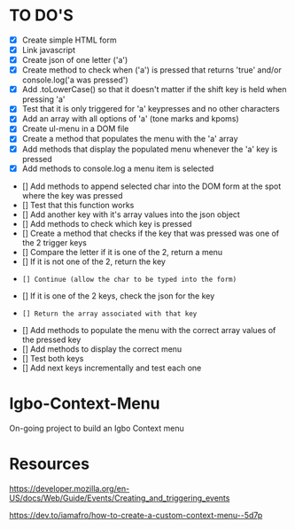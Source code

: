# TO DO'S
- [x] Create simple HTML form
- [x] Link javascript
- [x] Create json of one letter ('a')
- [x] Create method to check when ('a') is pressed that returns 'true' and/or console.log('a was pressed')
- [x] Add .toLowerCase() so that it doesn't matter if the shift key is held when pressing 'a'
- [x] Test that it is only triggered for 'a' keypresses and no other characters
- [x] Add an array with all options of 'a' (tone marks and kpoms)
- [x] Create ul-menu in a DOM file
- [x] Create a method that populates the menu with the 'a' array
- [x] Add methods that display the populated menu whenever the 'a' key is pressed
- [x] Add methods to console.log a menu item is selected
- [] Add methods to append selected char into the DOM form at the spot where the key was pressed
- [] Test that this function works
- [] Add another key with it's array values into the json object
- [] Add methods to check which key is pressed
- [] Create a method that checks if the key that was pressed was one of the 2 trigger keys
-   [] Compare the letter if it is one of the 2, return a menu
-   [] If it is not one of the 2, return the key
-     [] Continue (allow the char to be typed into the form)
-   [] If it is one of the 2 keys, check the json for the key 
-     [] Return the array associated with that key
- [] Add methods to populate the menu with the correct array values of the pressed key
- [] Add methods to display the correct menu
- [] Test both keys
- [] Add next keys incrementally and test each one


# Igbo-Context-Menu
On-going project to build an Igbo Context menu

# Resources
https://developer.mozilla.org/en-US/docs/Web/Guide/Events/Creating_and_triggering_events

https://dev.to/iamafro/how-to-create-a-custom-context-menu--5d7p
